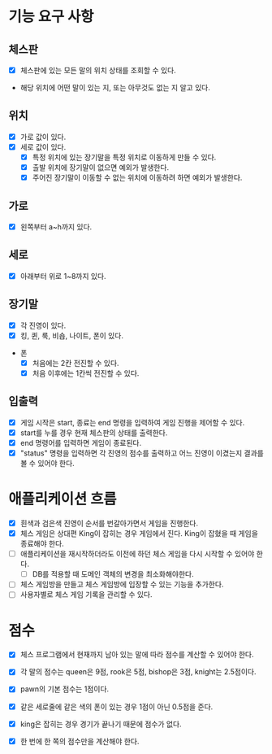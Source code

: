 # 기능 요구 사항
## 체스판
* [x] 체스판에 있는 모든 말의 위치 상태를 조회할 수 있다.
- 해당 위치에 어떤 말이 있는 지, 또는 아무것도 없는 지 알고 있다.

## 위치
* [x] 가로 값이 있다.
* [x] 세로 값이 있다.
  * [x] 특정 위치에 있는 장기말을 특정 위치로 이동하게 만들 수 있다.
  * [x] 출발 위치에 장기말이 없으면 예외가 발생한다.
  * [x] 주어진 장기말이 이동할 수 없는 위치에 이동하려 하면 예외가 발생한다.

## 가로
* [x] 왼쪽부터 a~h까지 있다.
## 세로
* [x] 아래부터 위로 1~8까지 있다.

## 장기말
* [x] 각 진영이 있다.
* [x] 킹, 퀸, 룩, 비숍, 나이트, 폰이 있다.
- 폰
  * [x] 처음에는 2칸 전진할 수 있다.
  * [x] 처음 이후에는 1칸씩 전진할 수 있다.

## 입출력
* [x] 게임 시작은 start, 종료는 end 명령을 입력하여 게임 진행을 제어할 수 있다.
* [x] start를 누를 경우 현재 체스판의 상태를 출력한다.
* [x] end 명령어를 입력하면 게임이 종료된다.
* [x] "status" 명령을 입력하면 각 진영의 점수를 출력하고 어느 진영이 이겼는지 결과를 볼 수 있어야 한다.

# 애플리케이션 흐름
* [x] 흰색과 검은색 진영이 순서를 번갈아가면서 게임을 진행한다. 
* [x] 체스 게임은 상대편 King이 잡히는 경우 게임에서 진다. King이 잡혔을 때 게임을 종료해야 한다.
* [ ] 애플리케이션을 재시작하더라도 이전에 하던 체스 게임을 다시 시작할 수 있어야 한다.
  * [ ] DB를 적용할 때 도메인 객체의 변경을 최소화해야한다.
* [ ] 체스 게임방을 만들고 체스 게임방에 입장할 수 있는 기능을 추가한다.
* [ ] 사용자별로 체스 게임 기록을 관리할 수 있다.

# 점수
* [x] 체스 프로그램에서 현재까지 남아 있는 말에 따라 점수를 계산할 수 있어야 한다.
* [x] 각 말의 점수는 queen은 9점, rook은 5점, bishop은 3점, knight는 2.5점이다.
* [x] pawn의 기본 점수는 1점이다.
* [x] 같은 세로줄에 같은 색의 폰이 있는 경우 1점이 아닌 0.5점을 준다.
* [x] king은 잡히는 경우 경기가 끝나기 때문에 점수가 없다.
* [x] 한 번에 한 쪽의 점수만을 계산해야 한다.


